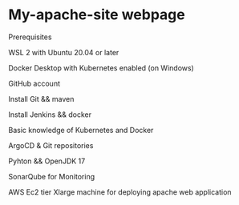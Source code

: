 # My-apache-site webpage

Prerequisites

WSL 2 with Ubuntu 20.04 or later

Docker Desktop with Kubernetes enabled (on Windows)

GitHub account

Install Git && maven

Install Jenkins && docker

Basic knowledge of Kubernetes and Docker

ArgoCD & Git repositories

Pyhton && OpenJDK 17

SonarQube for Monitoring 

AWS Ec2 tier  Xlarge machine for deploying apache web application
